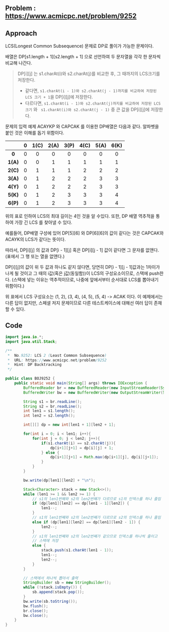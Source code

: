 ## Problem : https://www.acmicpc.net/problem/9252

## Approach

LCS(Longest Common Subsequence) 문제로 DP로 풀이가 가능한 문제이다.

배열은 DP[s1.length + 1][s2.length + 1] 으로 선언하여 두 문자열을 각각 한 문자씩 비교해 나간다.

> DP[i][j] 는 s1.charAt(i)와 s2.charAt(j)를 비교한 후, 그 때까지의 LCS크기를 저장한다.
>
> - 같다면, `s1.charAt(i - 1)와 s2.charAt(j - 1)까지를 비교하여 저장된 LCS 크기 + 1`을 DP[i][j]에 저장한다.
> - 다르다면,  `s1.charAt(i - 1)와 s2.charAt(j)까지를 비교하여 저장된 LCS 크기` 와 ` s1.charAt(i)와 s2.charAt(j - 1)` 중 큰 값을 DP[i][j]에 저장한다.

문제의 입력 예제 ACAYKP 와 CAPCAK 를 이용한 DP배열은 다음과 같다. 알파벳을 붙인 것은 이해를 돕기 위함이다.

|          | **0** | **1(C)** | **2(A)** | **3(P)** | **4(C)** | **5(A)** | **6(K)** |
| :------: | :---: | :------: | :------: | :------: | :------: | :------: | :------: |
|  **0**   |   0   |    0     |    0     |    0     |    0     |    0     |    0     |
| **1(A)** |   0   |    0     |    1     |    1     |    1     |    1     |    1     |
| **2(C)** |   0   |    1     |    1     |    1     |    2     |    2     |    2     |
| **3(A)** |   0   |    1     |    2     |    2     |    2     |    3     |    3     |
| **4(Y)** |   0   |    1     |    2     |    2     |    2     |    3     |    3     |
| **5(K)** |   0   |    1     |    2     |    3     |    3     |    3     |    4     |
| **6(P)** |   0   |    1     |    2     |    3     |    3     |    3     |    4     |

위의 표로 인하여 LCS의 최대 길이는 4인 것을 알 수있다. 또한, DP 배열 역추적을 통하여 가장 긴 LCS 를 찾아낼 수 있다.

예를들어, DP배열 구성에 있어 DP[5][6] 와 DP[6][6]의 값이 같다는 것은 CAPCAK와 ACAYK의 LCS가 같다는 뜻이다.

따라서, DP[i][j] 의 값과 DP[i - 1][j] 혹은 DP[i][j - 1] 값이 같다면 그 문자를 없앤다.(표에서 그 행 또는 열을 없앤다.)

DP[i][j]의 값이 위 두 값과 하나도 같지 않다면, 당연히 DP[i - 1][j - 1]값과는 1차이가 나게 될 것이고 그 때의 i값(혹은 j값(동일함))이 LCS의 구성요소이므로, 스택에 push한다. (스택에 넣는 이유는 역추적이므로, 나중에 앞에서부터 순서대로 LCS를 뽑아내기 위함이다.)

위 표에서 LCS 구성요소는 (1, 2), (3, 4), (4, 5), (5, 4) -> ACAK 이다. 이 예제에서는 다른 답이 없지만, 스페셜 저지 문제이므로 다른 테스트케이스에 대해선 여러 답이 존재할 수 있다.

## Code

```java
import java.io.*;
import java.util.Stack;

/**
 *  No.9252: LCS 2 (Least Common Subsequence)
 *  URL: https://www.acmicpc.net/problem/9252
 *  Hint: DP Backtracking
 */

public class BOJ9252 {
    public static void main(String[] args) throws IOException {
        BufferedReader br = new BufferedReader(new InputStreamReader(System.in));
        BufferedWriter bw = new BufferedWriter(new OutputStreamWriter(System.out));

        String s1 = br.readLine();
        String s2 = br.readLine();
        int len1 = s1.length();
        int len2 = s2.length();

        int[][] dp = new int[len1 + 1][len2 + 1];

        for(int i = 0; i < len1; i++){
            for(int j = 0; j < len2; j++){
                if(s1.charAt(i) == s2.charAt(j)){
                    dp[i+1][j+1] = dp[i][j] + 1;
                } else {
                    dp[i+1][j+1] = Math.max(dp[i+1][j], dp[i][j+1]);
                }
            }
        }

        bw.write(dp[len1][len2] + "\n");

        Stack<Character> stack = new Stack<>();
        while (len1 >= 1 && len2 >= 1) {
            // s1의 len1번째와 s2의 len2번째가 다르므로 s1의 인덱스를 하나 줄임
            if (dp[len1][len2] == dp[len1 - 1][len2]) {
                len1--;
            }
            // s1의 len1번째와 s2의 len2번째가 다르므로 s2의 인덱스를 하나 줄임
            else if (dp[len1][len2] == dp[len1][len2 - 1]) {
                len2--;
            }
            // s1의 len1번째와 s2의 len2번째가 같으므로 인덱스를 하나씩 줄이고
            // 스택에 저장
            else {
                stack.push(s1.charAt(len1 - 1));
                len1--;
                len2--;
            }
        }

        // 스택에서 하나씩 뽑아서 출력
        StringBuilder sb = new StringBuilder();
        while (!stack.isEmpty()) {
            sb.append(stack.pop());
        }
        bw.write(sb.toString());
        bw.flush();
        br.close();
        bw.close();
    }
}
```

